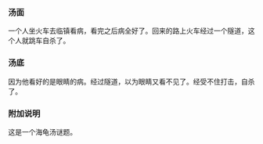 

### 汤面

一个人坐火车去临镇看病，看完之后病全好了。回来的路上火车经过一个隧道，这个人就跳车自杀了。

### 汤底

因为他看好的是眼睛的病。经过隧道，以为眼睛又看不见了。经受不住打击，自杀了。

### 附加说明
这是一个海龟汤谜题。

